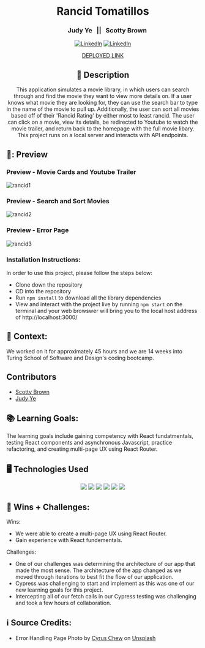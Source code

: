 <div id="description" align="center">

# Rancid Tomatillos


### &nbsp; &nbsp; &nbsp; Judy Ye &nbsp; || &nbsp; Scotty Brown

[![LinkedIn](https://img.shields.io/badge/Judy-blue?style=for-the-badge&logo=LinkedIn&logoColor=black)](https://www.linkedin.com/in/judy0ye)
[![LinkedIn](https://img.shields.io/badge/Scotty-blue?style=for-the-badge&logo=LinkedIn&logoColor=black)](https://www.linkedin.com/in/scotty-brown-2140b3278/)

[DEPLOYED LINK](https://rancid-tomatillos-jysb.vercel.app/)

## :pencil: Description
This application simulates a movie library, in which users can search through and find the movie they want to view more details on. If a user knows what movie they are looking for, they can use the search bar to type in the name of the movie to pull up. Additionally, the user can sort all movies based off of their 'Rancid Rating' by either most to least rancid. 
The user can click on a movie, view its details, be redirected to Youtube to watch the movie trailer, and return back to the homepage with the full movie libary. This project runs on a local server and interacts with API endpoints.

</div>

## 🎥: Preview

### Preview - Movie Cards and Youtube Trailer
![rancid1](https://github.com/Scotty-Brown/rancid-tomatillos/assets/129805348/d3e25f0f-ecac-41c2-a4e9-501abcd317d6)

### Preview - Search and Sort Movies
![rancid2](https://github.com/Scotty-Brown/rancid-tomatillos/assets/129805348/a8ed3c99-5d85-46b8-a172-3d93a56c4a17)

### Preview - Error Page
![rancid3](https://github.com/Scotty-Brown/rancid-tomatillos/assets/129805348/f1462147-e780-4799-ba7c-bf0fb100b8a3)

### Installation Instructions:
[//]: <> (What steps does a person have to take to get your app cloned down and running?)
In order to use this project, please follow the steps below:
- Clone down the repository
- CD into the repository
- Run ```npm install``` to download all the library dependencies
- View and interact with the project live by running ```npm start``` on the terminal and your web browswer will bring you to the local host address of http://localhost:3000/ 

## 🏫 Context:
[//]: <> (Give some context for the project here. How long did you have to work on it? How far into the Turing program are you?)
We worked on it for approximately 45 hours and we are 14 weeks into Turing School of Software and Design's coding bootcamp.

## Contributors
- [Scotty Brown](https://github.com/Scotty-Brown)
- [Judy Ye](https://github.com/judy0ye)

## 📚 Learning Goals:
[//]: <> (What were the learning goals of this project? What tech did you work with?)
The learning goals include gaining competency with React fundatmentals, testing React components and asynchronous Javascript, practice refactoring, and creating multi-page UX using React Router. 

## 🖥️ Technologies Used
<div align='center'>
  <img src="https://img.shields.io/badge/React-20232A?style=for-the-badge&logo=react&logoColor=61DAFB" />
  <img src="https://img.shields.io/badge/JavaScript-323330?style=for-the-badge&logo=javascript&logoColor=F7DF1E" /> 
  <img src="https://img.shields.io/badge/CSS3-1572B6?style=for-the-badge&logo=css3&logoColor=white" /> 
  <img src="https://img.shields.io/badge/HTML5-E34F26?style=for-the-badge&logo=html5&logoColor=white" />
  <img src="https://img.shields.io/badge/vercel-%23000000.svg?style=for-the-badge&logo=vercel&logoColor=white" />
  <img src="https://img.shields.io/badge/-cypress-%23E5E5E5?style=for-the-badge&logo=cypress&logoColor=058a5e" /> 
</div>



## 🌱 Wins + Challenges:
[//]: <> (What are 2-3 wins you have from this project? What were some challenges you faced - and how did you get over them?)
Wins:
- We were able to create a multi-page UX using React Router.
- Gain experience with React fundementals.

Challenges:
- One of our challenges was determining the architecture of our app that made the most sense. The architecture of the app changed as we moved through iterations to best fit the flow of our application.
- Cypress was challenging to start and implement as this was one of our new learning goals for this project.
- Intercepting all of our fetch calls in our Cypress testing was challenging and took a few hours of collaboration.

## ℹ️ Source Credits:
- Error Handling Page Photo by <a href="https://unsplash.com/@cyrus_c?utm_source=unsplash&utm_medium=referral&utm_content=creditCopyText">Cyrus Chew</a> on <a href="https://unsplash.com/photos/Dl39g6QhOIM?utm_source=unsplash&utm_medium=referral&utm_content=creditCopyText">Unsplash</a>



